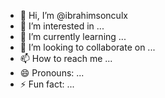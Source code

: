 - 👋 Hi, I’m @ibrahimsonculx
- 👀 I’m interested in ...
- 🌱 I’m currently learning ...
- 💞️ I’m looking to collaborate on ...
- 📫 How to reach me ...
- 😄 Pronouns: ...
- ⚡ Fun fact: ...

<!---
ibrahim3634x/ibrahim3634x is a ✨ special ✨ repository because its `README.md` (this file) appears on your GitHub profile.
You can click the Preview link to take a look at your changes.
--->
